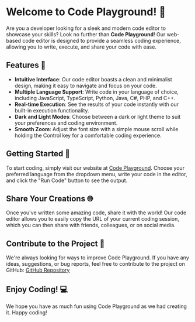 # Welcome to Code Playground! 🚀

Are you a developer looking for a sleek and modern code editor to showcase your skills? Look no further than **Code Playground**! Our web-based code editor is designed to provide a seamless coding experience, allowing you to write, execute, and share your code with ease.

## Features 🎨

- **Intuitive Interface**: Our code editor boasts a clean and minimalist design, making it easy to navigate and focus on your code.
- **Multiple Language Support**: Write code in your language of choice, including JavaScript, TypeScript, Python, Java, C#, PHP, and C++.
- **Real-time Execution**: See the results of your code instantly with our built-in execution functionality.
- **Dark and Light Modes**: Choose between a dark or light theme to suit your preferences and coding environment.
- **Smooth Zoom**: Adjust the font size with a simple mouse scroll while holding the Control key for a comfortable coding experience.

## Getting Started 🚀

To start coding, simply visit our website at [Code Playground](https://vs-code-web.onrender.com/). Choose your preferred language from the dropdown menu, write your code in the editor, and click the "Run Code" button to see the output.

## Share Your Creations 🌐

Once you've written some amazing code, share it with the world! Our code editor allows you to easily copy the URL of your current coding session, which you can then share with friends, colleagues, or on social media.

## Contribute to the Project 🤝

We're always looking for ways to improve Code Playground. If you have any ideas, suggestions, or bug reports, feel free to contribute to the project on GitHub: [GitHub Repository](https://github.com/your-username/code-playground)

## Enjoy Coding! 💻

We hope you have as much fun using Code Playground as we had creating it. Happy coding!
